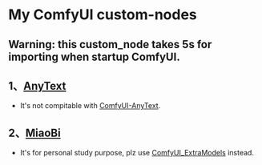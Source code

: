 # My ComfyUI custom-nodes

## Warning: this custom_node takes 5s for importing when startup ComfyUI.

## 1、[AnyText](./AnyText/README.md) 
- It's not compitable with [ComfyUI-AnyText](https://github.com/zmwv823/ComfyUI-AnyText).

## 2、[MiaoBi](./MiaoBi/README.md)
- It's for personal study purpose, plz use [ComfyUI_ExtraModels](https://github.com/city96/ComfyUI_ExtraModels) instead.
